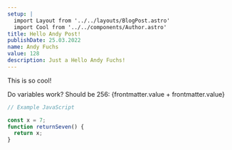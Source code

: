 ```yaml
---
setup: |
  import Layout from '../../layouts/BlogPost.astro'
  import Cool from '../../components/Author.astro'
title: Hello Andy Post!
publishDate: 25.03.2022
name: Andy Fuchs
value: 128
description: Just a Hello Andy Fuchs!
---
```


<Cool name={frontmatter.name} href="https://twitter.com/n_moore" client:load />

This is so cool!

Do variables work?
Should be 256: {frontmatter.value + frontmatter.value}

```javascript
// Example JavaScript

const x = 7;
function returnSeven() {
  return x;
}

```
